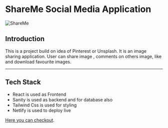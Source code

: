 # ShareMe Social Media Application

![ShareMe](https://i.ibb.co/8cLfj3X/image.png)

## Introduction

This is a project build on idea of Pinterest or Unsplash. It is an image sharing application. User can share image , comments on others image, like and download favourite images.

---

## Tech Stack

- React is used as Frontend
- Sanity is used as backend and for database also
- Tailwind Css is used for styling
- Netlify is used to deploy live

[Here you can checkout](https://imageshareme.netlify.app/).
